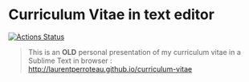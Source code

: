 
Curriculum Vitae in text editor
===============================

[![Actions Status](https://github.com/laurentperroteau/curriculum-vitae/workflows/Build%20and%20Deploy/badge.svg)](https://github.com/laurentperroteau/curriculum-vitae/actions)


> This is an __OLD__ personal presentation of my curriculum vitae in a Sublime Text in browser : http://laurentperroteau.github.io/curriculum-vitae

